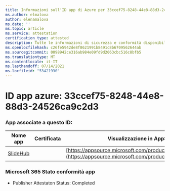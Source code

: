 ```yaml
---
title: Informazioni sull'ID app di Azure per 33ccef75-8248-44e8-88d3-24526ca9c2d3
ms.author: elmalova
author: elenamalova
ms.date: ''
ms.topic: article
ms.service: attestation
certification_type: attested
description: Tutte le informazioni di sicurezza e conformità disponibili per 33ccef75-8248-44e8-88d3-24526ca9c2d3.
ms.openlocfilehash: c26fe5942de8f8621991b8491c8b6709562644ab
ms.sourcegitcommit: 0098942ce316ab984e09fd9d2063cbc516c8bfb5
ms.translationtype: MT
ms.contentlocale: it-IT
ms.lasthandoff: 07/14/2021
ms.locfileid: "53421930"
---
```

# <a name="azure-app-id-33ccef75-8248-44e8-88d3-24526ca9c2d3"></a>ID app azure: 33ccef75-8248-44e8-88d3-24526ca9c2d3


### <a name="apps-associated-with-this-id"></a>App associate a questo ID:
| **Nome app** | **Certificata** | **Visualizzazione in AppSource** |
|-|-|-|
| [SlideHub](https://docs.microsoft.com/en-us/microsoft-365-app-certification/forward/WA200001625) |  | [https://appsource.microsoft.com/product/office/WA200001625](https://appsource.microsoft.com/product/office/WA200001625) |

### <a name="microsoft-365-app-compliance-status"></a>Microsoft 365 Stato conformità app
- Publisher Attestaton Status: Completed
